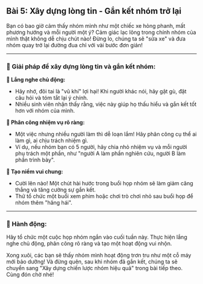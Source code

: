 ## Bài 5: Xây dựng lòng tin - Gắn kết nhóm trở lại

Bạn có bao giờ cảm thấy nhóm mình như một chiếc xe hỏng phanh, mất phương hướng và mỗi người một ý? Cảm giác lạc lõng trong chính nhóm của mình thật không dễ chịu chút nào! Đừng lo, chúng ta sẽ "sửa xe" và đưa nhóm quay trở lại đường đua chỉ với vài bước đơn giản!

---

### 📌 Giải pháp để xây dựng lòng tin và gắn kết nhóm:  

**🔹 Lắng nghe chủ động:**  
- Hãy nhớ, đôi tai là "vũ khí" lợi hại! Khi người khác nói, hãy gật gù, đặt câu hỏi và tóm tắt lại ý chính.  
- Nhiều sinh viên nhận thấy rằng, việc này giúp họ thấu hiểu và gắn kết tốt hơn với nhóm của mình.

**🔹 Phân công nhiệm vụ rõ ràng:**  
- Một việc nhưng nhiều người làm thì dễ loạn lắm! Hãy phân công cụ thể ai làm gì, ai chịu trách nhiệm gì.  
- Ví dụ, nếu nhóm bạn có 5 người, hãy chia nhỏ nhiệm vụ và mỗi người phụ trách một phần, như "người A làm phần nghiên cứu, người B làm phần trình bày".

**🔹 Tạo niềm vui chung:**  
- Cười lên nào! Một chút hài hước trong buổi họp nhóm sẽ làm giảm căng thẳng và tăng cường sự gắn kết.  
- Thử tổ chức một buổi xem phim hoặc chơi trò chơi nhỏ sau buổi họp để nhóm thêm "hăng hái".

---

### 🚀 Hành động:

Hãy tổ chức một cuộc họp nhóm ngắn vào cuối tuần này. Thực hiện lắng nghe chủ động, phân công rõ ràng và tạo một hoạt động vui nhộn. 

Xong xuôi, các bạn sẽ thấy nhóm mình hoạt động trơn tru như một cỗ máy mới bảo dưỡng! Và đừng quên, sau khi nhóm đã gắn kết, chúng ta sẽ chuyển sang "Xây dựng chiến lược nhóm hiệu quả" trong bài tiếp theo. Cùng đón chờ nhé!